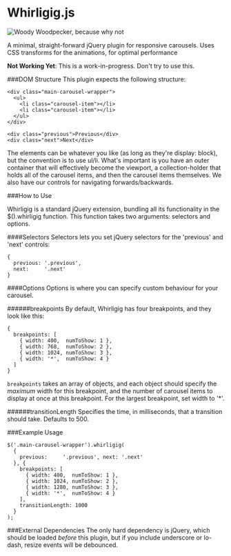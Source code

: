 Whirligig.js
============

![Woody Woodpecker, because why not](http://www.polyvore.com/cgi/img-thing?.out=jpg&size=l&tid=26992094)

A minimal, straight-forward jQuery plugin for responsive carousels. Uses CSS transforms for the animations, for optimal performance

**Not Working Yet**: This is a work-in-progress. Don't try to use this.

###DOM Structure
This plugin expects the following structure:

```
<div class="main-carousel-wrapper">
  <ul>
    <li class="carousel-item"></li>
    <li class="carousel-item"></li>
  </ul>
</div>

<div class="previous">Previous</div>
<div class="next">Next</div>
```

The elements can be whatever you like (as long as they're display: block), but the convention is to use ul/li. What's important is you have an outer container that will effectively become the viewport, a collection-holder that holds all of the carousel items, and then the carousel items themselves. We also have our controls for navigating forwards/backwards.

###How to Use

Whirligig is a standard jQuery extension, bundling all its functionality in the $().whirligig function. This function takes two arguments: selectors and options.

####Selectors
Selectors lets you set jQuery selectors for the 'previous' and 'next' controls:

```
{
  previous: '.previous',
  next:     '.next'
}
```

####Options
Options is where you can specify custom behaviour for your carousel.

######breakpoints
By default, Whirligig has four breakpoints, and they look like this:

```
{
  breakpoints: [
    { width: 400,  numToShow: 1 },
    { width: 768,  numToShow: 2 },
    { width: 1024, numToShow: 3 },
    { width: '*',  numToShow: 4 }
  ]
}
```

`breakpoints` takes an array of objects, and each object should specify the *maximum* width for this breakpoint, and the number of carousel items to display at once at this breakpoint. For the largest breakpoint, set width to '*'.


######transitionLength
Specifies the time, in milliseconds, that a transition should take. Defaults to 500.



###Example Usage
```
$('.main-carousel-wrapper').whirligig(
  {
    previous:     '.previous', next: '.next'
  }, {
    breakpoints: [
      { width: 400,  numToShow: 1 },
      { width: 1024, numToShow: 2 },
      { width: 1280, numToShow: 3 },
      { width: '*',  numToShow: 4 }
    ],
    transitionLength: 1000
  }
);
```


###External Dependencies
The only hard dependency is jQuery, which should be loaded *before* this plugin, but if you include underscore or lo-dash, resize events will be debounced.